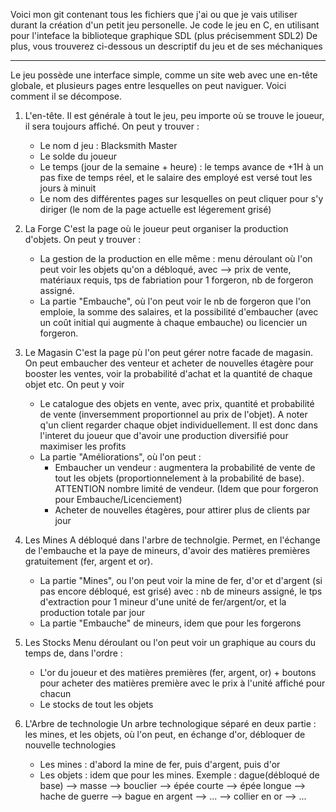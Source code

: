 Voici mon git contenant tous les fichiers que j'ai ou que je vais utiliser durant la création d'un petit jeu personelle.
Je code le jeu en C, en utilisant pour l'inteface la biblioteque graphique SDL (plus précisemment SDL2)
De plus, vous trouverez ci-dessous un descriptif du jeu et de ses méchaniques


--------------------------------------------------------------------------------------------------------------------------------------------------------

Le jeu possède une interface simple, comme un site web avec une en-tête globale, et plusieurs pages entre lesquelles on peut naviguer.
Voici comment il se décompose.

1. L'en-tête.
    Il est générale à tout le jeu, peu importe où se trouve le joueur, il sera toujours affiché. On peut y trouver :
      - Le nom d jeu : Blacksmith Master
      - Le solde du joueur
      - Le temps (jour de la semaine + heure) : le temps avance de +1H à un pas fixe de temps réel, et le salaire des employé est versé tout les jours à minuit
      - Le nom des différentes pages sur lesquelles on peut cliquer pour s'y diriger (le nom de la page actuelle est légerement grisé)

3. La Forge
  C'est la page où le joueur peut organiser la production d'objets. On peut y trouver :
    - La gestion de la production en elle même : menu déroulant où l'on peut voir les objets qu'on a débloqué, avec --> prix de vente, matériaux requis, tps de fabriation pour 1 forgeron, nb de forgeron assigné.
    - La partie "Embauche", où l'on peut voir le nb de forgeron que l'on emploie, la somme des salaires, et la possibilité d'embaucher (avec un coût initial qui augmente à chaque embauche) ou licencier un forgeron.

4. Le Magasin
  C'est la page pù l'on peut gérer notre facade de magasin. On peut embaucher des venteur et acheter de nouvelles étagère pour booster les ventes, voir la probabilité d'achat et la quantité de chaque objet etc. On peut y voir
    - Le catalogue des objets en vente, avec prix, quantité et probabilité de vente (inversemment proportionnel au prix de l'objet). A noter q'un client regarder chaque objet individuellement. Il est donc dans l'interet du
        joueur que d'avoir une production diversifié pour maximiser les profits
   - La partie "Améliorations", où l'on peut :
       - Embaucher un vendeur : augmentera la probabilité de vente de tout les objets (proportionnelement à la probabilité de base). ATTENTION nombre limité de vendeur. (Idem que pour forgeron pour Embauche/Licenciement)
       - Acheter de nouvelles étagères, pour attirer plus de clients par jour
5. Les Mines
   A débloqué dans l'arbre de technolgie. Permet, en l'échange de l'embauche et la paye de mineurs, d'avoir des matières premières gratuitement (fer, argent et or).
     - La partie "Mines", ou l'on peut voir la mine de fer, d'or et d'argent (si pas encore débloqué, est grisé) avec : nb de mineurs assigné, le tps d'extraction pour 1 mineur d'une unité de fer/argent/or, et la production
         totale par jour
    - La partie "Embauche" de mineurs, idem que pour les forgerons
6. Les Stocks
   Menu déroulant ou l'on peut voir un graphique au cours du temps de, dans l'ordre :
     - L'or du joueur et des matières premières (fer, argent, or) + boutons pour acheter des matières première avec le prix à l'unité affiché pour chacun
     - Le stocks de tout les objets
7. L'Arbre de technologie
  Un arbre technologique séparé en deux partie : les mines, et les objets, où l'on peut, en échange d'or, débloquer de nouvelle technologies
    - Les mines : d'abord la mine de fer, puis d'argent, puis d'or
    - Les objets : idem que pour les mines. Exemple : dague(débloqué de base) --> masse --> bouclier --> épée courte --> épée longue --> hache de guerre --> bague en argent --> ... --> collier en or --> ...
